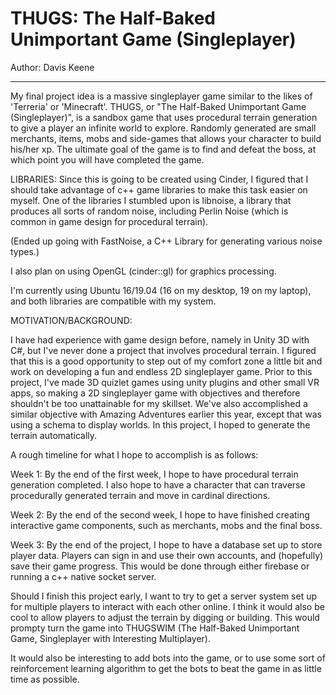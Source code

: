 # THUGS: The Half-Baked Unimportant Game (Singleplayer)

Author: Davis Keene

---
My final project idea is a massive singleplayer game similar to the likes of 'Terreria' or 'Minecraft'.
THUGS, or "The Half-Baked Unimportant Game (Singleplayer)", is a sandbox game that uses
procedural terrain generation to give a player an infinite world to explore. Randomly generated are small merchants, items,
mobs and side-games that allows your character to build his/her xp. The ultimate goal of the game is to
find and defeat the boss, at which point you will have completed the game.

LIBRARIES:
Since this is going to be created using Cinder, I figured that I should take advantage of c++ game libraries to make this task
easier on myself. One of the libraries I stumbled upon is libnoise, a library that produces all sorts of random noise, including Perlin Noise 
(which is common in game design for procedural terrain).

(Ended up going with FastNoise, a C++ Library for generating various noise types.)

I also plan on using OpenGL (cinder::gl) for graphics processing.

I'm currently using Ubuntu 16/19.04 (16 on my desktop, 19 on my laptop), and both libraries are compatible with my system. 

MOTIVATION/BACKGROUND:

I have had experience with game design before, namely in Unity 3D with C#, but I've never done a project that involves procedural terrain. I figured that this is a good opportunity to
step out of my comfort zone a little bit and work on developing a fun and endless 2D singleplayer game. Prior to this project, I've made 3D quizlet games 
using unity plugins and other small VR apps, so making a 2D singleplayer game with objectives and therefore shouldn't be too unattainable for my skillset.
We've also accomplished a similar objective with Amazing Adventures earlier this year, except that was using a schema to display worlds. In this project, I hoped to generate
the terrain automatically.

A rough timeline for what I hope to accomplish is as follows:

Week 1: By the end of the first week, I hope to have procedural terrain generation completed. I also hope to have a character that can traverse procedurally generated terrain and move in cardinal directions.

Week 2: By the end of the second week, I hope to have finished creating interactive game components, such as merchants, mobs and the final boss.

Week 3: By the end of the project, I hope to have a database set up to store player data. Players can sign in and use their own accounts, and (hopefully) save their game progress. This would be done through either firebase or
running a c++ native socket server.

Should I finish this project early, I want to try to get a server system set up for multiple players to interact with each other online. I think it would also be cool to allow players to adjust the terrain by digging or building.
This would prompty turn the game into THUGSWIM (The Half-Baked Unimportant Game, Singleplayer with Interesting Multiplayer).

It would also be interesting to add bots into the game, or to use some sort of reinforcement learning algorithm to get the bots to beat the game in as little time as possible.